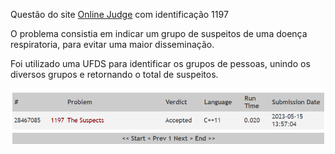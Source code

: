 Questão do site [Online Judge](https://onlinejudge.org/) com identificação 1197

O problema consistia em indicar um grupo de suspeitos de uma doença respiratoria, para evitar uma maior disseminação.

Foi utilizado uma UFDS para identificar os grupos de pessoas, unindo os diversos grupos e retornando o total de suspeitos.

![submissão aceita](AC.png)